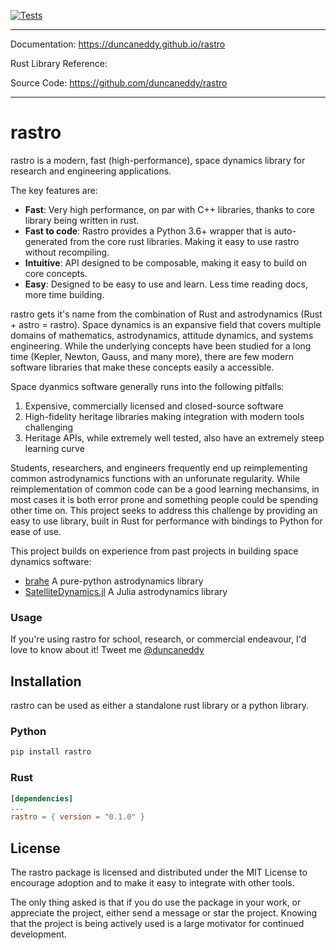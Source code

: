 [![Tests](https://github.com/duncaneddy/rastro/actions/workflows/test.yml/badge.svg)](https://github.com/duncaneddy/rastro/actions/workflows/test.yml) 

----

Documentation: https://duncaneddy.github.io/rastro

Rust Library Reference: 

Source Code: https://github.com/duncaneddy/rastro

----

# rastro
rastro is a modern, fast (high-performance), space dynamics library for research and engineering applications.

The key features are:
- **Fast**: Very high performance, on par with C++ libraries, thanks to core library being written in rust.
- **Fast to code**: Rastro provides a Python 3.6+ wrapper that is auto-generated from the core rust libraries. Making it easy to use rastro without recompiling.
- **Intuitive**: API designed to be composable, making it easy to build on core concepts.
- **Easy**: Designed to be easy to use and learn. Less time reading docs, more time building.

rastro gets it's name from the combination of Rust and astrodynamics (Rust + astro = rastro). Space dynamics is an expansive field that covers multiple domains of mathematics, astrodynamics, attitude dynamics, and systems engineering. While the underlying concepts have been studied for a long time (Kepler, Newton, Gauss, and many more), there are few modern software libraries that make these concepts easily a accessible.

Space dyanmics software generally runs into the following pitfalls:
1. Expensive, commercially licensed and closed-source software 
2. High-fidelity heritage libraries making integration with modern tools challenging
3. Heritage APIs, while extremely well tested, also have an extremely steep learning curve

Students, researchers, and engineers frequently end up reimplementing common astrodynamics functions with an unforunate regularity. While reimplementation of common code can be a good learning mechansims, in most cases it is both error prone and something people could be spending other time on. This project seeks to address this challenge by providing an easy to use library, built in Rust for performance with bindings to Python for ease of use.

This project builds on experience from past projects in building space dynamics software:
- [brahe](https://github.com/duncaneddy/brahe) A pure-python astrodynamics library
- [SatelliteDynamics.jl](https://github.com/sisl/SatelliteDynamics.jl) A Julia astrodynamics library

### Usage

If you're using rastro for school, research, or commercial endeavour, I'd love 
to know about it! Tweet me [@duncaneddy](https://twitter.com/DuncanEddy)

## Installation

rastro can be used as either a standalone rust library or a python library.

### Python

```bash
pip install rastro
```

### Rust

```toml
[dependencies]
...
rastro = { version = "0.1.0" }
```

## License

The rastro package is licensed and distributed under the MIT License to encourage adoption and to make it easy to integrate with other tools.

The only thing asked is that if you do use the package in your work, or appreciate the project, either send a message or star the project. Knowing that the project is being actively used is a large motivator for continued development.